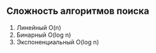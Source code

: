 ## Сложность алгоритмов поиска 

<ol>
    <li>Линейный O(n)</li>
    <li>Бинарный O(log n)</li>
    <li>Экспоненциальный O(log n)</li>
</ol>
